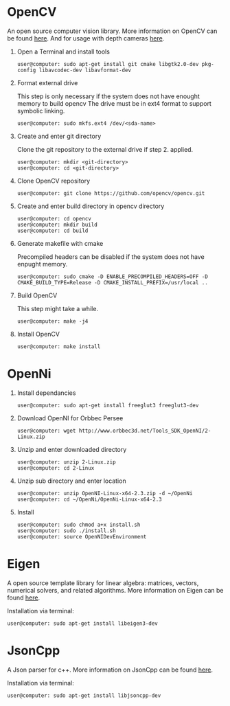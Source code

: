 # OpenCV

An open source computer vision library.
More information on OpenCV can be found [here](https://opencv.org/).
And for usage with depth cameras [here](https://docs.opencv.org/3.3.0/d7/d6f/tutorial_kinect_openni.html).

1. Open a Terminal and install tools
	
	```console
	user@computer: sudo apt-get install git cmake libgtk2.0-dev pkg-config libavcodec-dev libavformat-dev 
	```


2. Format external drive 
	
	This step is only necessary if the system does not have enought memory to build opencv
	The drive must be in ext4 format to support symbolic linking.
	
	```console
	user@computer: sudo mkfs.ext4 /dev/<sda-name> 
	```


3. Create and enter git directory
	
	Clone the git repository to the external drive if step 2. applied.

	```console
	user@computer: mkdir <git-directory>
	user@computer: cd <git-directory>
	```

4. Clone OpenCV repository
	
	```console
	user@computer: git clone https://github.com/opencv/opencv.git
	```

5. Create and enter build directory in opencv directory
	
	```console
	user@computer: cd opencv
	user@computer: mkdir build
	user@computer: cd build
	```

6. Generate makefile with cmake
	
	Precompiled headers can be disabled if the system does not have enpught memory.
	
	```console
	user@computer: sudo cmake -D ENABLE_PRECOMPILED_HEADERS=OFF -D CMAKE_BUILD_TYPE=Release -D CMAKE_INSTALL_PREFIX=/usr/local ..
	```

7. Build OpenCV
	
	This step might take a while.

	```console
	user@computer: make -j4
	```

8. Install OpenCV
	
	```console
	user@computer: make install
	```


# OpenNi

1. Install dependancies
 	
	```console
	user@computer: sudo apt-get install freeglut3 freeglut3-dev
	```

2. Download OpenNI for Orbbec Persee 
	
	```console
	user@computer: wget http://www.orbbec3d.net/Tools_SDK_OpenNI/2-Linux.zip
	```

3. Unzip and enter downloaded directory
	
	```console
	user@computer: unzip 2-Linux.zip
	user@computer: cd 2-Linux
	```

4. Unzip sub directory and enter location
	
	```console
	user@computer: unzip OpenNI-Linux-x64-2.3.zip -d ~/OpenNi
	user@computer: cd ~/OpenNi/OpenNi-Linux-x64-2.3
	```

4. Install
	
	```console
	user@computer: sudo chmod a+x install.sh
	user@computer: sudo ./install.sh
	user@computer: source OpenNIDevEnvironment
	```

# Eigen

A open source template library for linear algebra: matrices, vectors, numerical solvers, and related algorithms.
More information on Eigen can be found [here](http://eigen.tuxfamily.org/index.php?title=Main_Page#Overview).

Installation via terminal:
	
```console
user@computer: sudo apt-get install libeigen3-dev
```

# JsonCpp

A Json parser for c++.
More information on JsonCpp can be found [here](https://en.wikibooks.org/wiki/JsonCpp).

Installation via terminal:
```console
user@computer: sudo apt-get install libjsoncpp-dev
```